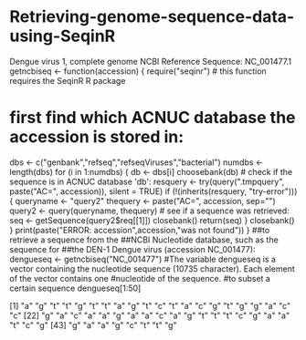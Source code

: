 # Retrieving-genome-sequence-data-using-SeqinR
Dengue virus 1, complete genome  NCBI Reference Sequence: NC_001477.1
getncbiseq <- function(accession)
{
  require("seqinr") # this function requires the SeqinR R package
  # first find which ACNUC database the accession is stored in:
  dbs <- c("genbank","refseq","refseqViruses","bacterial")
  numdbs <- length(dbs)
  for (i in 1:numdbs)
  {
    db <- dbs[i]
    choosebank(db)
    # check if the sequence is in ACNUC database 'db':
    resquery <- try(query(".tmpquery", paste("AC=", accession)), silent = TRUE)
    if (!(inherits(resquery, "try-error"))) {
      queryname <- "query2"
      thequery <- paste("AC=", accession, sep="")
      query2 <- query(queryname, thequery)
      # see if a sequence was retrieved:
      seq <- getSequence(query2$req[[1]])
      closebank()
      return(seq)
    }
    closebank()
  }
  print(paste("ERROR: accession",accession,"was not found"))
}
##to retrieve a sequence from the
##NCBI Nucleotide database, such as the sequence for
##the DEN-1 Dengue virus (accession NC_001477):
dengueseq <- getncbiseq("NC_001477")
#The variable dengueseq is a vector containing the nucleotide sequence (10735 character). Each element of the vector contains one
#nucleotide of the sequence.
#to subset a certain sequence
dengueseq[1:50]

[1] "a" "g" "t" "t" "g" "t" "t" "a" "g" "t" "c" "t" "a" "c" "g" "t" "g" "g" "a" "c" "c"
[22] "g" "a" "c" "a" "a" "g" "a" "a" "c" "a" "g" "t" "t" "t" "c" "g" "a" "a" "t" "c" "g"
[43] "g" "a" "a" "g" "c" "t" "t" "g"
